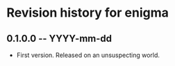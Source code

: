 # Revision history for enigma

## 0.1.0.0 -- YYYY-mm-dd

* First version. Released on an unsuspecting world.
